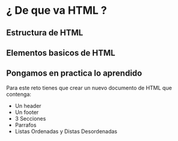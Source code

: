 # ¿ De que va HTML ?

## Estructura de HTML

## Elementos basicos de HTML

## Pongamos en practica lo aprendido
Para este reto tienes que crear un nuevo documento de HTML que contenga:

* Un header
* Un footer
* 3 Secciones
* Parrafos
* Listas Ordenadas y Distas Desordenadas
